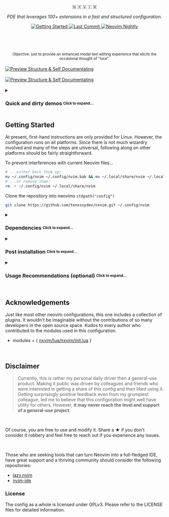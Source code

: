 <br />
<div align="center">
	<p>🇳 🇽 🇻 🇮 🇲</p>
	<p><em>PDE that leverages 100+ extensions in a fast and structured configuration.</em></p>
	<div>
		<a href="https://github.com/tenxsoydev/nxvim#getting-started">
			<img
				alt="Getting Started"
				src="https://img.shields.io/badge/%20Getting%20Started-%20.svg?&style=for-the-badge&logo=ApacheRocketMQ&color=7A88CF&logoColor=C0CAF5&labelColor=414868"
			/>
		</a>
		<!-- <a href="https://github.com/tenxsoydev/nxvim/blob/main/LICENSE-GPL"> -->
		<!--   <img src="https://img.shields.io/github/license/tenxsoydev/nxvim?style=for-the-badge&amp&logo=GNU&label=License&color=FFB86C&labelColor=343746" alt="License"> -->
		<!-- </a> -->
		<a href="https://github.com/tenxsoydev/nxvim/pulse">
			<img
				alt="Last Commit"
				src="https://img.shields.io/github/last-commit/tenxsoydev/nxvim?style=for-the-badge&logo=github&color=6183bb&logoColor=c0caf5&labelColor=414868"
			/>
		</a>
		<a href="https://github.com/neovim/neovim">
			<img
				alt="Neovim Nightly"
				src="https://img.shields.io/badge/Neovim-nightly-%20.svg?style=for-the-badge&color=BB9AF7&logo=Neovim&logoColor=C0CAF5&labelColor=414868"
			/>
		</a>
	</div>
</div>

<br>

#

<br />
<div align="center"><sub>Objective: just to provide an enhanced modal text editing experience that elicits the occasional thought of "nice".</sub></div>
<br />
<a target="_blank"
   href="https://user-images.githubusercontent.com/34311583/221439282-ac9e327e-e109-4559-a951-46b4c8d8f1c0.png">
<img alt="Preview Structure & Self Documentating"
      src="https://user-images.githubusercontent.com/34311583/221439282-ac9e327e-e109-4559-a951-46b4c8d8f1c0.png" />
</a>
<br />
<br />
<a target="_blank"
   href="https://user-images.githubusercontent.com/34311583/223553097-9c9aefdd-93c3-4afd-b413-14d2a635b1dd.png">
<img alt="Preview Structure & Self Documentating"
      src="https://user-images.githubusercontent.com/34311583/223552967-02239346-d6f4-4dc0-b65f-bc13dcbe0535.png" />
</a>
<br />
<br />

<details>
<summary><h3>Quick and dirty demos <sub><sup>Click to expand...</sup></sub></h3></summary>

- Candies that make a GUI-like TUI are animated auto window widths, dimming of unfocused windows and smooth scrolling.

  https://user-images.githubusercontent.com/34311583/218597414-10b06f59-7cc9-4c95-9de7-2734859484a1.mov

<br>

- Among all regular suspects like coding completions and writing aids it includes several helpers like a command-palette with error tolerant as-you-type-completion for commands, settings & variables.

  https://user-images.githubusercontent.com/34311583/218597463-c00e55e2-b29e-4c9c-8ef5-1764983e2a0b.mov

<br>
</details>

## Getting Started

At present, first-hand instructions are only provided for Linux. However, the configuration runs on all platforms.
Since there is not much wizardry involved and many of the steps are universal, following along on other platforms should be fairly straightforward.

To prevent interferences with current Neovim files...

```sh
# ...either back them up:
mv ~/.config/nvim ~/.config/nvim.bak && mv ~/.local/share/nvim ~/.local/share/nvim.bak
# ...or remove them:
rm -r ~/.config/nvim ~/.local/share/nvim
```

Clone the repository into neovims `stdpath("config")`

```sh
git clone https://github.com/tenxsoydev/nxvim.git ~/.config/nvim
```

<details>
<summary><h3>Dependencies <sub><sup>Click to expand...</sup></sub></h3></summary>

Probably, most of the necessary components are already installed.

1. neovim nightly (statuscol support)
   - <a target="_blank" href="https://github.com/MordechaiHadad/bob">bob</a> is a good way to keep the latest and/or nightly version up to date.
2. Packages
   - TL;DR: for a deb. based system: `sudo apt install git curl unzip xsel ripgrep fd-find sqlite3 libsqlite3-dev`
   - TL;DR: for an arch based system: `sudo pacman -S git curl unzip xsel ripgrep fd sqlite`
   - git
   - curl
   - unzip
   - xsel (linux only)
   - ripgrep
   - fd
   - sqlite
3. Client support for modules communicating with nvim api objects
   - use your preferred method or refer to the corresponding docs to ensure node and python are installed
   - node client for neovim `npm install -g neovim`
   - python client for neovim `pip install pynvim`
4. Fonts
   - <a target="_blank" href="https://github.com/ryanoasis/nerd-fonts/#patched-fonts">nerd font</a>
   - <a target="_blank" href="https://github.com/googlefonts/noto-emoji">unicode font</a> (If none is installed by default, noto font packages are usually also available via your distros package manager)
   - `fc-cache -fv` helps to update font info cache files when new fonts have been added manually

</details>

<details>
<summary><h3>Post installation <sub><sup>Click to expand...</sup></sub></h3></summary>

#### Frist run

Launch `nvim` and let <a target="_blank" href="https://github.com/folke/lazy.nvim">lazy</a> do its magic, automatically loading all the modules utilized in this config. You may encounter some warnings regarding missing dependencies. Just hit return on them for now. Once all tasks have been completed, restart nvim <kbd>ZQ</kbd> `nvim`.

#### Last steps

- Run `:UpdateRemotePlugins` mainly to make sure command line fuzzy search works correctly, as it utilizes some python
- Programming language support
  - The <a target="_blank" href="https://github.com/williamboman/mason-lspconfig.nvim">mason</a> plugins allow an effortless setup of language support for your projects
    - you can start off by adding the `lua` LSP that'll help to work with this config
    - `:LSPInstall` `lua_ls`
  - To add additional formatters and linters we'll use <a target="_blank" href="https://github.com/jose-elias-alvarez/null-ls.nvim">null-ls</a>
    - let's also install the formatter used for this config
    - `NullLsInstall` `stylua`

**Note on Performance**

- On low-spec systems, performance can be improved by changing `animation.fps = 30 -- instead of 60` in `plugins/windows.lua` and - in case of using terminals with font ligature rendering support - disabling them (e.g. with kitty: by adding `disable_ligatures always` to your `kitty.conf`)
</details>

<details>
<summary><h3>Usage Recommendations (optional) <sub><sup>Click to expand...</sup></sub></h3></summary>

- My best experience has been with [kitty](https://github.com/kovidgoyal/kitty). A feature-rich, GPU accelerated terminal with its core written in `C`.
- It's optimized for use with the official dracula colorscheme in a "pseudo-transparent" style.
- For usage inside a terminal any used colorscheme should be matched with the colorscheme of the terminal.
  - In case you are interested in the one used on the screenshots: <a target="_blank" href="https://github.com/tobealive/dots/tree/tooltime/.config/kitty">tobealive/dots/tooltime/.config/kitty</a>
- Alternatively, a graphically enriched - but functionally slightly compromised - experience using [neovide](https://github.com/neovide/neovide/) with multigrid enabled might be worth the trade-off for you.
- A dead-simple hack for improving ergonomics in keyboard-driven development is to remap the positions of dominantly used keys. One does not need a programmable keyboard to do this, as keyboard settings in any desktop environment support simple modifications. For example, one could make Caps behave as an additional Escape key and use Shift+Caps for regular Caps Lock. Additionally, swapping the more frequently used Control key with Alt can provide an easier-on-the-finger-joints, Mac-command-key-like experience.
</details>

<br>

## Acknowledgements

Just like most other neovim configurations, this one includes a collection of plugins. It wouldn't be imaginable without the contributions of so many developers in the open source space. Kudos to every author who contributed to the modules used in this configuration.

- modules = { [nxvim/lua/nxvim/init.lua](https://github.com/tenxsoydev/nxvim/blob/main/lua/nxvim/init.lua#L15) }

<br>

## Disclaimer

> Currently, this is rather my personal daily driver then a general-use product. Making it public was driven by colleagues and friends who were interested in getting a share of this config and then liked using it. Getting surprisingly positive feedback even from my grumpiest colleague, led me to believe that this configuration might well have utility for others. However, **it may never reach the level and support of a general-use project**.

<br>

Of course, you are free to use and modify it. Share a ★ if you don't consider it robbery and feel free to reach out if you experience any issues.

<br>

Those who are seeking tools that can turn Neovim into a full-fledged IDE, have great support and a thriving community should consider the following repositories:

- [lazy.nvim](https://github.com/folke/lazy.nvim)
- [nvim-ide](https://github.com/ldelossa/nvim-ide)

### License

The config as a whole is licensed under GPLv3. Please refer to the LICENSE files for detailed information.

